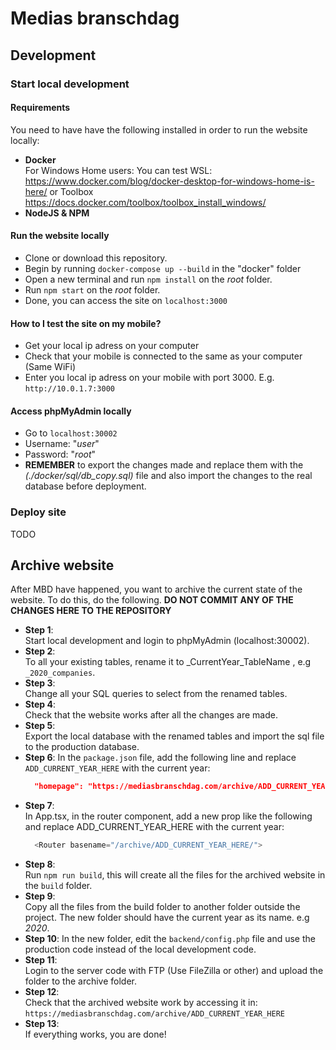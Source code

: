 # Medias branschdag
## Development
### Start local development
#### Requirements
You need to have have the following installed in order to run the website locally:
* **Docker**  
  For Windows Home users: You can test WSL: https://www.docker.com/blog/docker-desktop-for-windows-home-is-here/ or Toolbox
  https://docs.docker.com/toolbox/toolbox_install_windows/
* **NodeJS & NPM**
#### Run the website locally
* Clone or download this repository.
* Begin by running `docker-compose up --build` in the "docker" folder
* Open a new terminal and run `npm install` on the *root* folder. 
* Run `npm start` on the *root* folder. 
* Done, you can access the site on `localhost:3000`
#### How to I test the site on my mobile?
* Get your local ip adress on your computer
* Check that your mobile is connected to the same as your computer (Same WiFi)
* Enter you local ip adress on your mobile with port 3000. E.g. `http://10.0.1.7:3000`
#### Access phpMyAdmin locally
* Go to `localhost:30002`
* Username: "*user*"
* Password: "*root*"
* **REMEMBER** to export the changes made and replace them with the *(./docker/sql/db_copy.sql)* file and also import the changes to the real database before deployment.

### Deploy site
TODO

## Archive website
After MBD have happened, you want to archive the current state of the website. To do this, do the following. **DO NOT COMMIT ANY OF THE CHANGES HERE TO THE REPOSITORY**
* **Step 1**:  
  Start local development and login to phpMyAdmin (localhost:30002).
* **Step 2**:  
  To all your existing tables, rename it to _CurrentYear_TableName , e.g `_2020_companies`.
* **Step 3**:  
  Change all your SQL queries to select from the renamed tables.
* **Step 4**:  
  Check that the website works after all the changes are made.
* **Step 5**:  
  Export the local database with the renamed tables and import the sql file to the production database.
* **Step 6**:
  In the `package.json` file, add the following line and replace `ADD_CURRENT_YEAR_HERE` with the current year: 
  ```json
    "homepage": "https://mediasbranschdag.com/archive/ADD_CURRENT_YEAR_HERE",
  ``` 
* **Step 7**:  
  In App.tsx, in the router component, add a new prop like the following and replace ADD_CURRENT_YEAR_HERE with the current year:  
  ```typescript
    <Router basename="/archive/ADD_CURRENT_YEAR_HERE/">
  ```
* **Step 8**:  
  Run `npm run build`, this will create all the files for the archived website in the `build` folder.
* **Step 9**:  
  Copy all the files from the build folder to another folder outside the project. The new folder should have the current year as its name. e.g *2020*.
* **Step 10**:
  In the new folder, edit the `backend/config.php` file and use the production code instead of the local development code.
* **Step 11**:  
  Login to the server code with FTP (Use FileZilla or other) and upload the folder to the archive folder.
* **Step 12**:  
  Check that the archived website work by accessing it in: `https://mediasbranschdag.com/archive/ADD_CURRENT_YEAR_HERE`
* **Step 13**:  
  If everything works, you are done!